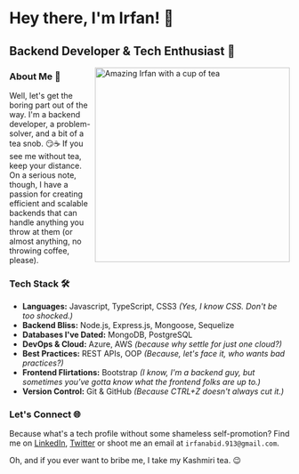 # Hey there, I'm Irfan! 👋

## Backend Developer & Tech Enthusiast 🚀

<img align="right" width="350" src="https://wallpapercave.com/wp/wp6606972.png" alt="Amazing Irfan with a cup of tea">

### About Me 📝
Well, let's get the boring part out of the way. I'm a backend developer, a problem-solver, and a bit of a tea snob. 😏☕ If you see me without tea, keep your distance. On a serious note, though, I have a passion for creating efficient and scalable backends that can handle anything you throw at them (or almost anything, no throwing coffee, please).

### Tech Stack 🛠
- **Languages:** Javascript, TypeScript, CSS3 _(Yes, I know CSS. Don't be too shocked.)_
- **Backend Bliss:** Node.js, Express.js, Mongoose, Sequelize
- **Databases I've Dated:** MongoDB, PostgreSQL
- **DevOps & Cloud:** Azure, AWS _(because why settle for just one cloud?)_
- **Best Practices:** REST APIs, OOP _(Because, let's face it, who wants bad practices?)_
- **Frontend Flirtations:** Bootstrap _(I know, I'm a backend guy, but sometimes you've gotta know what the frontend folks are up to.)_
- **Version Control:** Git & GitHub _(Because CTRL+Z doesn't always cut it.)_

### Let's Connect 🌐
Because what's a tech profile without some shameless self-promotion? Find me on [LinkedIn](https://www.linkedin.com/in/irrfanabid/), [Twitter](https://twitter.com/binryNerd) or shoot me an email at `irfanabid.913@gmail.com`.

Oh, and if you ever want to bribe me, I take my Kashmiri tea. 😉
